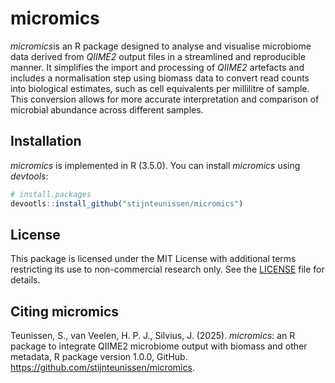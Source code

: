 
<!-- README.md is generated from README.Rmd. Please edit that file -->

# micromics

<!-- badges: start -->

<!-- badges: end -->

*micromics*is an R package designed to analyse and visualise microbiome data derived from *QIIME2* output files in a streamlined and reproducible manner. It simplifies the import and processing of *QIIME2* artefacts and includes a normalisation step using biomass data to convert read counts into biological estimates, such as cell equivalents per millilitre of sample. This conversion allows for more accurate interpretation and comparison of microbial abundance across different samples. 

## Installation

*micromics* is implemented in R (3.5.0). You can install *micromics* using *devtools*:

``` r
# install.packages
devootls::install_github("stijnteunissen/micromics")
```

## License

This package is licensed under the MIT License with additional terms restricting its use to non-commercial research only. See the [LICENSE](LICENSE.md) file for details.

## Citing micromics
Teunissen, S., van Veelen, H. P. J., Silvius, J. (2025). *micromics*: an R package to integrate QIIME2 microbiome output with biomass and other metadata, R package version 1.0.0, GitHub. https://github.com/stijnteunissen/micromics.
